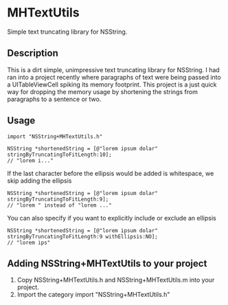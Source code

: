 MHTextUtils
===========

Simple text truncating library for NSString.

Description
------------------

This is a dirt simple, unimpressive text truncating library for NSString. I had ran into a project recently where paragraphs of text were being passed into a UITableViewCell spiking its memory footprint. This project is a just quick way for dropping the memory usage by shortening the strings from paragraphs to a sentence or two.


Usage
------------------

    import "NSString+MHTextUtils.h"

    NSString *shortenedString = [@"lorem ipsum dolar" stringByTruncatingToFitLength:10];
    // "lorem i..."
    
If the last character before the ellipsis would be added is whitespace, we skip adding the ellipsis

    NSString *shortenedString = [@"lorem ipsum dolar" stringByTruncatingToFitLength:9];
    // "lorem " instead of "lorem ..."
    
You can also specify if you want to explicitly include or exclude an ellipsis
    
    NSString *shortenedString = [@"lorem ipsum dolar" stringByTruncatingToFitLength:9 withEllipsis:NO];
    // "lorem ips"
    
    
Adding NSString+MHTextUtils to your project
------------------    

1. Copy NSString+MHTextUtils.h and NSString+MHTextUtils.m into your project.
2. Import the category 
    import "NSString+MHTextUtils.h"